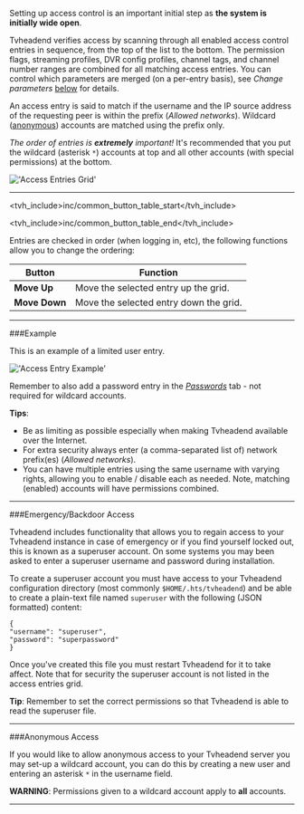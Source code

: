 Setting up access control is an important initial step as **the system
is initially wide open**. 

Tvheadend verifies access by scanning through all enabled access control
entries in sequence, from the top of the list to the bottom. The permission
flags, streaming profiles, DVR config profiles, channel tags, and channel
number ranges are combined for all matching access entries. You can 
control which parameters are merged (on a per-entry basis), see 
*Change parameters* [below](#items) for details. 

An access entry is said to match if the username and the IP source 
address of the requesting peer is within the prefix (*Allowed networks*).
Wildcard ([anonymous](#anonymous-access)) accounts are matched using the 
prefix only.

*The order of entries is **extremely** important!* It's recommended 
that you put the wildcard (asterisk `*`) accounts at top and all other 
accounts (with special permissions) at the bottom.

!['Access Entries Grid'](static/img/doc/access_entry/tab.png)

---

<tvh_include>inc/common_button_table_start</tvh_include>

<tvh_include>inc/common_button_table_end</tvh_include>

Entries are checked in order (when logging in, etc), the following 
functions allow you to change the ordering:

Button                 | Function
-----------------------|---------
**Move Up**            | Move the selected entry up the grid.
**Move Down**          | Move the selected entry down the grid. 

---

###Example

This is an example of a limited user entry.

!['Access Entry Example'](static/img/doc/access_entry/new.png)

Remember to also add a password entry in the 
*[Passwords](class/passwd)* tab - not required for wildcard accounts. 

**Tips**:
* Be as limiting as possible especially when making Tvheadend available 
over the Internet.
* For extra security always enter (a comma-separated list of) 
network prefix(es) (*Allowed networks*).
* You can have multiple entries using the same username with varying 
rights, allowing you to enable / disable each as needed. Note, matching 
(enabled) accounts will have permissions combined.

---

###Emergency/Backdoor Access

Tvheadend includes functionality that allows you to regain access to 
your Tvheadend instance in case of emergency or if you find yourself 
locked out, this is known as a superuser account. On some systems you 
may been asked to enter a superuser username and password during 
installation.

To create a superuser account you must have access to your Tvheadend 
configuration directory (most commonly `$HOME/.hts/tvheadend`) and 
be able to create a plain-text file named `superuser` with the following 
(JSON formatted) content:

```
{
"username": "superuser",
"password": "superpassword"
}
```

Once you've created this file you must restart Tvheadend for it to take 
affect. Note that for security the superuser account is not listed in the 
access entries grid.

**Tip**: Remember to set the correct permissions so that Tvheadend 
is able to read the superuser file.

---

###Anonymous Access

If you would like to allow anonymous access to your Tvheadend server 
you may set-up a wildcard account, you can do this by creating a new 
user and entering an asterisk `*` in the username field.

**WARNING**: Permissions given to a wildcard account apply 
to **all** accounts.

---
